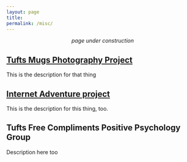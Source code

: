 ```yaml
---
layout: page
title:
permalink: /misc/
---
```


<center><i>page under construction</i></center>

## [Tufts Mugs Photography Project](http://www.facebook.com/tuftsmugs)  
This is the description for that thing

## [Internet Adventure project](http://portfolio.gstarr.me/)   
This is the description for this thing, too.

## Tufts Free Compliments Positive Psychology Group  
Description here too
